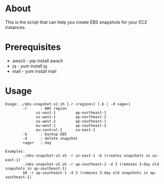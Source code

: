 # About #
This is the script that can help you create EBS snapshots for your EC2 instances.

# Prerequisites #
* awscli - pip install awscli
* jq - yum install jq
* mail - yum install mail

# Usage #
```
Usage: ./ebs-snapshot-v2.sh [-r <region>] [-b | -d <age>]
       	-r     	: AWS region
       		  us-east-1    		ap-northeast-1
       		  us-west-1    		ap-northeast-2
       		  us-west-2    		ap-southeast-1
       		  eu-west-1    		ap-southeast-2
       		  eu-central-1 		sa-east-1
        -b     	: backup EBS
        -d     	: delete snapshot
        <age>  	: day

Examples:
        ./ebs-snapshot-v2.sh -r us-east-1 -b (creates snapshots in us-east-1)
        ./ebs-snapshot-v2.sh -r ap-southeast-1 -d 3 (removes 3-day old snapshots in ap-southeast-1)
        $0 -r ap-southeast-1 -d 3 (removes 3-day old snapshots in ap-southeast-1)
```

